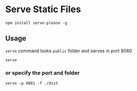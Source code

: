 # Serve Static Files
````
npm install serve-please -g
````

## Usage
`serve` command looks `public` folder and serves in port 8080
````
serve
````

### or specify the port and folder
````
serve -p 8081 -f ./dist
````
